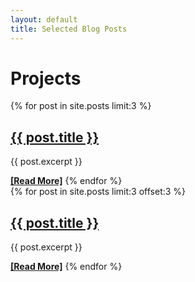 ```yaml
---
layout: default
title: Selected Blog Posts
---
```

# Projects


<div class="row">
  <div class="column">
    {% for post in site.posts limit:3 %}
      <h2><a href="{{ post.url }}">{{ post.title }}</a></h2>
      <p>{{ post.excerpt }}</p>
      <a href="{{ post.url }}"><strong>[Read More]</strong></a>
    {% endfor %}
  </div>
  
  <div class="column">
    {% for post in site.posts limit:3 offset:3 %}
      <h2><a href="{{ post.url }}">{{ post.title }}</a></h2>
      <p>{{ post.excerpt }}</p>
      <a href="{{ post.url }}"><strong>[Read More]</strong></a>
    {% endfor %}
  </div>
</div>
